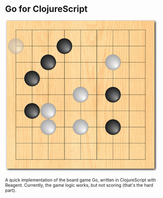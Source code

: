 # Go for ClojureScript

![Go](Go.png)

A quick implementation of the board game Go, written in ClojureScript with Reagent.
Currently, the game logic works, but not scoring (that's the hard part).
